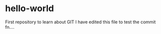 # hello-world
First repository to learn about GIT
I have edited this file to test the commit fn....
